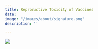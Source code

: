```yaml
---
title: Reproductive Toxicity of Vaccines
date: 
image: "/images/about/signature.png"
description: ''

---
```

[![](/images/reproductive_toxicity.png)](\[link\](https://odysee.com/@DarkHorsePodcastClips:b/informed-consent-and-reproductive:e){:target="_blank"})